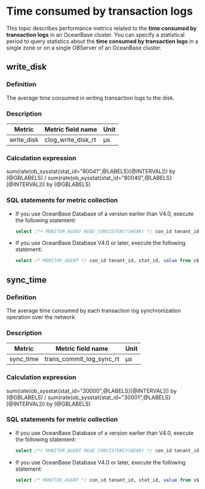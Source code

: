 # Time consumed by transaction logs

This topic describes performance metrics related to the **time consumed by transaction logs** in an OceanBase cluster. You can specify a statistical period to query statistics about the **time consumed by transaction logs** in a single zone or on a single OBServer of an OceanBase cluster.

## write_disk

### Definition

The average time consumed in writing transaction logs to the disk.

### Description

| **Metric** | **Metric field name** |   **Unit**   |
|------------|-----------------------|--------------|
| write_disk | clog_write_disk_rt    | μs |

### Calculation expression

sum(rate(ob_sysstat{stat_id="80041",@LABELS}[@INTERVAL])) by (@GBLABELS) / sum(rate(ob_sysstat{stat_id="80040",@LABELS}[@INTERVAL])) by (@GBLABELS)

### SQL statements for metric collection

* If you use OceanBase Database of a version earlier than V4.0, execute the following statement:

  ```sql
  select /*+ MONITOR_AGENT READ_CONSISTENCY(WEAK) */ con_id tenant_id, stat_id, value from v$sysstat where stat_id IN (80040, 80041) and (con_id > 1000 or con_id = 1) and class < 1000
  ```

* If you use OceanBase Database V4.0 or later, execute the following statement:

  ```sql
  select /* MONITOR_AGENT */ con_id tenant_id, stat_id, value from v$sysstat, DBA_OB_TENANTS where stat_id IN (80040, 80041) and (con_id > 1000 or con_id = 1) and class < 1000
  ```

## sync_time

### Definition

The average time consumed by each transaction log synchronization operation over the network.

### Description

| **Metric** |  **Metric field name**   |   **Unit**   |
|------------|--------------------------|--------------|
| sync_time  | trans_commit_log_sync_rt | μs |

### Calculation expression

sum(rate(ob_sysstat{stat_id="30000",@LABELS}[@INTERVAL])) by (@GBLABELS) / sum(rate(ob_sysstat{stat_id="30001",@LABELS}[@INTERVAL])) by (@GBLABELS)

### SQL statements for metric collection

* If you use OceanBase Database of a version earlier than V4.0, execute the following statement:

   ```sql
   select /*+ MONITOR_AGENT READ_CONSISTENCY(WEAK) */ con_id tenant_id, stat_id, value from v$sysstat where stat_id IN (30000, 30001) and (con_id > 1000 or con_id = 1) and class < 1000
   ```

* If you use OceanBase Database V4.0 or later, execute the following statement:

  ```sql
  select /* MONITOR_AGENT */ con_id tenant_id, stat_id, value from v$sysstat, DBA_OB_TENANTS where stat_id IN (30000, 30001) and (con_id > 1000 or con_id = 1) and class < 1000
  ```
